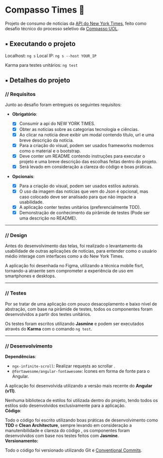 # Compasso Times 📰

Projeto de consumo de noticias da [API do New York Times](https://developer.nytimes.com/docs/articlesearch-product/1/overview), feito como desafio técnico do processo seletivo da [Compasso UOL](https://compassouol.com/).

## ▪️ Executando o projeto
Localhost: `ng s`
Local IP: `ng s --host YOUR_IP`

Karma para testes unitários: `ng test`

## ▪️ Detalhes do projeto

### // Requisitos

Junto ao desafio foram entregues os seguintes requisitos: 

-   **Obrigatório**:
    
    -   [x] Consumir a api do NEW YORK TIMES.
    -   [x] Obter as notícias sobre as categorias tecnologia e ciências.
    -   [x] Ao clicar na notícia deve exibir um modal contendo título, url e uma breve descrição da noticia.
    -   [x] Para a criação do visual, podem ser usados frameworks modernos como o material e o bootstrap.
    -   [x] Deve conter um README contendo instruções para executar o projeto e uma breve descrição das escolhas feitas dentro do projeto.
    -   [x] Será levado em consideração a clareza do código e boas práticas.
-   **Opcionais**:
    
    -   [x] Para a criação do visual, podem ser usados estilos autorais.
    -   [x] O uso da imagem das notícias que vem do Json é opcional, mas caso colocado deve ser analisado para que não impacte a usabilidade.
    -   [x] A aplicação conter testes unitários (preferencialmente TDD).
    -   [x] Demonstração de conhecimento da pirâmide de testes (Pode ser uma descrição no README).
   <hr>
   
   ### // Design
   Antes do desenvolvimento das telas, foi realizado o levantamento da usabilidade de outras aplicações de noticias, para entender como o usuário médio interage com interfaces como a do New York Times.
   
A aplicação foi desenhada no Figma, utilizando a técnica mobile fisrt, tornando-a atraente sem comprometer a experiência de uso em smartphones e desktops.
<hr>

### // Testes
Por se tratar de uma aplicação com pouco desacoplamento e baixo nível de abstração, com base na pirâmide de testes, todos os componentes foram desenvolvidos a partir dos testes unitários.

Os testes foram escritos utilizando **Jasmine** e podem ser executados através do **Karma** com o comando `ng test`.

<hr>

### // Desenvolvimento

**Dependências**:
- `ngx-infinite-scroll`:	Realizar requests ao scrollar .
- `@fortawesome/angular-fontawesome`: Ícones em forma de fonte para o Angular.

A aplicação foi desenvolvida utilizando a versão mais recente do **Angular (v11)**.

Nenhuma biblioteca de estilos foi utilizada dentro do projeto, tendo todos os estilos sido desenvolvidos exclusivamente para a aplicação.
<br>
**Código**:

Todo o código foi escrito utilizando boas práticas de desenvolvimento como **TDD** e **Clean Architecture**, sempre levando em consideração a manutenibilidade e clareza do código , os componentes foram desenvolvidos com base nos testes feitos com **Jasmine**.
<br>
**Versionamento:**

Todo o código foi versionado utilizando Git e [Conventional Commits](https://www.conventionalcommits.org/en/v1.0.0/).

